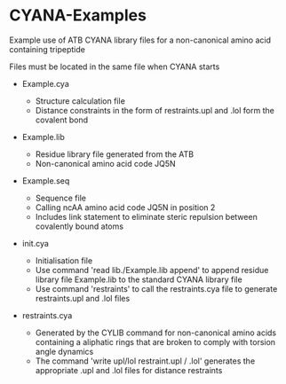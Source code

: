 # CYANA-Examples
Example use of ATB CYANA library files for a non-canonical amino acid containing tripeptide 

Files must be located in the same file when CYANA starts

  - Example.cya
      - Structure calculation file
      - Distance constraints in the form of restraints.upl and .lol form the covalent bond   
     
  - Example.lib
      - Residue library file generated from the ATB 
      - Non-canonical amino acid code JQ5N

  - Example.seq
      - Sequence file
      - Calling ncAA amino acid code JQ5N in position 2
      - Includes link statement to eliminate steric repulsion between covalently bound atoms

  - init.cya
      - Initialisation file
      - Use command 'read lib./Example.lib append' to append residue library file Example.lib to the standard CYANA library file 
      - Use command 'restraints' to call the restraints.cya file to generate restraints.upl and .lol files

  - restraints.cya
      - Generated by the CYLIB command for non-canonical amino acids containing a aliphatic rings that are broken to comply with torsion angle dynamics 
      - The command 'write upl/lol restraint.upl / .lol' generates the appropriate .upl and .lol files for distance restraints
